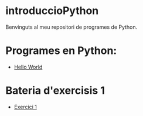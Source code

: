 # introduccioPython

Benvinguts al meu repositori de programes de Python.

# Programes en Python:

- [Hello World](hello_world.py)

 # Bateria d'exercisis 1

- [Exercici 1](bateria1.1.py)
